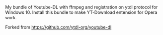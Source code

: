 My bundle of Youtube-DL with ffmpeg and registration on ytdl protocol for Windows 10.
Install this bundle to make YT-Download entension for Opera work.


Forked from https://github.com/ytdl-org/youtube-dl
